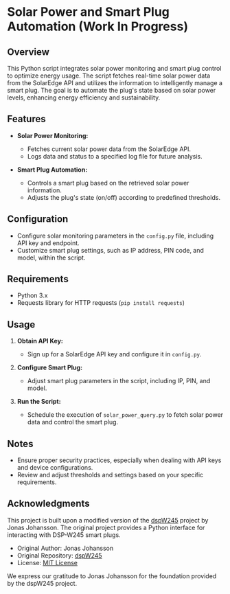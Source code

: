 # Solar Power and Smart Plug Automation (Work In Progress)

## Overview

This Python script integrates solar power monitoring and smart plug control to optimize energy usage. The script fetches real-time solar power data from the SolarEdge API and utilizes the information to intelligently manage a smart plug. The goal is to automate the plug's state based on solar power levels, enhancing energy efficiency and sustainability.

## Features

- **Solar Power Monitoring:**
  - Fetches current solar power data from the SolarEdge API.
  - Logs data and status to a specified log file for future analysis.

- **Smart Plug Automation:**
  - Controls a smart plug based on the retrieved solar power information.
  - Adjusts the plug's state (on/off) according to predefined thresholds.

## Configuration

- Configure solar monitoring parameters in the `config.py` file, including API key and endpoint.
- Customize smart plug settings, such as IP address, PIN code, and model, within the script.

## Requirements

- Python 3.x
- Requests library for HTTP requests (`pip install requests`)

## Usage

1. **Obtain API Key:**
   - Sign up for a SolarEdge API key and configure it in `config.py`.

2. **Configure Smart Plug:**
   - Adjust smart plug parameters in the script, including IP, PIN, and model.

3. **Run the Script:**
   - Schedule the execution of `solar_power_query.py` to fetch solar power data and control the smart plug.

## Notes

- Ensure proper security practices, especially when dealing with API keys and device configurations.
- Review and adjust thresholds and settings based on your specific requirements.


## Acknowledgments

This project is built upon a modified version of the [dspW245](https://github.com/jonassjoh/dspW245) project by Jonas Johansson. The original project provides a Python interface for interacting with DSP-W245 smart plugs.

- Original Author: Jonas Johansson
- Original Repository: [dspW245](https://github.com/jonassjoh/dspW245)
- License: [MIT License](https://opensource.org/licenses/MIT)

We express our gratitude to Jonas Johansson for the foundation provided by the dspW245 project.
